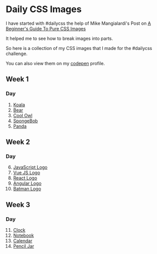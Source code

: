 # Daily CSS Images
I have started with #dailycss the help of Mike Mangialardi's Post on [A Beginner's Guide To Pure CSS Images](https://codepen.io/mikemang/post/a-beginner-s-guide-to-pure-css-images)

It helped me to see how to break images into parts.

So here is a collection of my CSS images that I made for the #dailycss challenge.

You can also view them on my [codepen](https://codepen.io/pramesha) profile.

## Week 1
### Day
1. [Koala](https://codepen.io/pramesha/pen/xxZqooz)
2. [Bear](https://codepen.io/pramesha/pen/zYrwNeE)
3. [Cool Owl](https://codepen.io/pramesha/pen/MWKmdvZ)
4. [SpongeBob](https://codepen.io/pramesha/pen/QWygavN)
5. [Panda](https://codepen.io/pramesha/pen/QWyMbRx)

## Week 2
### Day
6. [JavaScript Logo](https://codepen.io/pramesha/pen/vYLeWXX)
7. [Vue JS Logo](https://codepen.io/pramesha/pen/QWyONZv)
8. [React Logo](https://codepen.io/pramesha/pen/BajmqNg)
9. [Angular Logo](https://codepen.io/pramesha/pen/mdVpWgK)
10. [Batman Logo](https://codepen.io/pramesha/pen/oNbpPdZ)

## Week 3
### Day
11. [Clock](https://codepen.io/pramesha/full/xxZWKER)
12. [Notebook](https://codepen.io/pramesha/full/bGEvvxe)
13. [Calendar](https://codepen.io/pramesha/full/mdVLOGL)
14. [Pencil Jar](https://codepen.io/pramesha/full/XWXqoZx)
